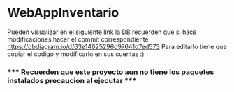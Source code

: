 # WebAppInventario

Pueden visualizar en el siguiente link la DB recuerden que si hace modificaciones hacer el commit correspondiente
https://dbdiagram.io/d/63e14625296d97641d7ed573
Para editarlo tiene que copiar el codigo y modificarlo en sus cuentas :)

### *** Recuerden que este proyecto aun no tiene los paquetes instalados precaucion al ejecutar ***